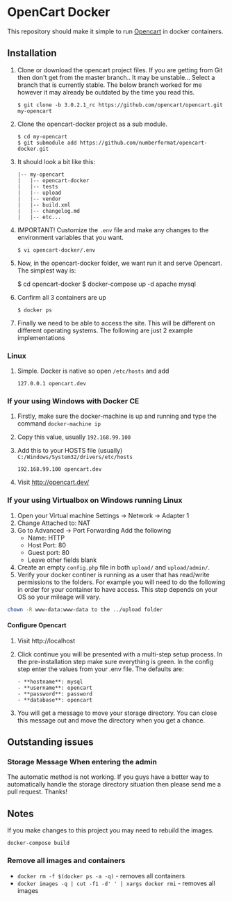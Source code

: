 # OpenCart Docker

This repository should make it simple to run [Opencart](http://www.opencart.com/) in docker containers.

## Installation

1.  Clone or download the opencart project files. If you are getting from Git then don't get from the master branch.. It may be unstable... Select a branch that is currently stable. The below branch worked for me however it may already be outdated by the time you read this.

        $ git clone -b 3.0.2.1_rc https://github.com/opencart/opencart.git my-opencart

2.  Clone the opencart-docker project as a sub module.

        $ cd my-opencart
        $ git submodule add https://github.com/numberformat/opencart-docker.git

3.  It should look a bit like this:

        |-- my-opencart
        |   |-- opencart-docker
        |   |-- tests
        |   |-- upload
        |   |-- vendor
        |   |-- build.xml
        |   |-- changelog.md
        |   |-- etc...

4.  IMPORTANT! Customize the `.env` file and make any changes to the environment variables that you want.

        $ vi opencart-docker/.env

5.  Now, in the opencart-docker folder, we want run it and serve Opencart. The simplest way is:

    $ cd opencart-docker
    $ docker-compose up -d apache mysql

6.  Confirm all 3 containers are up

        $ docker ps

7.  Finally we need to be able to access the site. This will be different on different operating systems. The following are just 2 example implementations

### Linux

1.  Simple. Docker is native so open `/etc/hosts` and add

        127.0.0.1 opencart.dev

### If your using Windows with Docker CE

1.  Firstly, make sure the docker-machine is up and running and type the command `docker-machine ip`
2.  Copy this value, usually `192.168.99.100`
3.  Add this to your HOSTS file (usually) `C:/Windows/System32/drivers/etc/hosts`

        192.168.99.100 opencart.dev

4.  Visit http://opencart.dev/

### If your using Virtualbox on Windows running Linux

1. Open your Virtual machine Settings -> Network -> Adapter 1
2. Change Attached to: NAT
3. Go to Advanced -> Port Forwarding Add the following
   - Name: HTTP
   - Host Port: 80
   - Guest port: 80
   - Leave other fields blank
4. Create an empty `config.php` file in both `upload/` and `upload/admin/`.
5. Verify your docker continer is running as a user that has read/write permissions to the folders. For example you will need to do the following in order for your container to have access. This step depends on your OS so your mileage will vary.

```sh
chown -R www-data:www-data to the ../upload folder
```

#### Configure Opencart

1.  Visit http://localhost

2.  Click continue you will be presented with a multi-step setup process. In the pre-installation step make sure everything is green. In the config step enter the values from your .env file. The defaults are:

        - **hostname**: mysql
        - **username**: opencart
        - **password**: password
        - **database**: opencart

3.  You will get a message to move your storage directory. You can close this message out and move the directory when you get a chance.

## Outstanding issues

### Storage Message When entering the admin

The automatic method is not working. If you guys have a better way to automatically handle the storage directory situation then please send me a pull request. Thanks!

## Notes

If you make changes to this project you may need to rebuild the images.

`docker-compose build`

### Remove all images and containers

- `docker rm -f $(docker ps -a -q)` - removes all containers
- `docker images -q | cut -f1 -d' ' | xargs docker rmi` - removes all images
